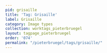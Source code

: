 ```yaml
---
pid: grisaille
title: 'Tag: Grisaille'
label: Grisaille
category: Image types
collection: worktags_pieterbruegel
layout: tagpage_pieterbruegel
order: '074'
permalink: "/pieterbruegel/tags/grisaille/"
---
```

